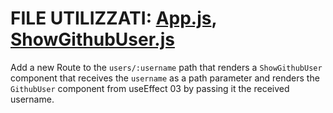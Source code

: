 # FILE UTILIZZATI: [App.js](./src/App.js), [ShowGithubUser.js](./src/ShowGithubUser.js)

Add a new Route to the `users/:username` path that renders a `ShowGithubUser` component that receives the `username` as a path parameter and renders the `GithubUser` component from useEffect 03 by passing it the received username.